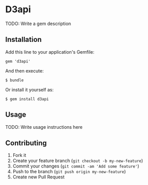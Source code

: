 # D3api

TODO: Write a gem description

## Installation

Add this line to your application's Gemfile:

    gem 'd3api'

And then execute:

    $ bundle

Or install it yourself as:

    $ gem install d3api

## Usage

TODO: Write usage instructions here

## Contributing

1. Fork it
2. Create your feature branch (`git checkout -b my-new-feature`)
3. Commit your changes (`git commit -am 'Add some feature'`)
4. Push to the branch (`git push origin my-new-feature`)
5. Create new Pull Request
